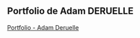Portfolio de Adam DERUELLE
--------------------------
[Portfolio - Adam Deruelle](https://adam-deruelle.github.io/)
